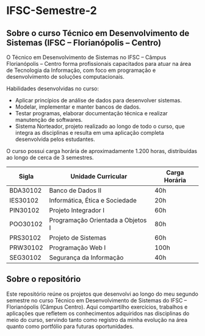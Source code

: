 # IFSC-Semestre-2

## Sobre o curso Técnico em Desenvolvimento de Sistemas (IFSC – Florianópolis – Centro)
O Técnico em Desenvolvimento de Sistemas no IFSC – Câmpus Florianópolis – Centro forma profissionais capacitados para atuar na área de Tecnologia da Informação, com foco em programação e desenvolvimento de soluções computacionais.

Habilidades desenvolvidas no curso:
- Aplicar princípios de análise de dados para desenvolver sistemas.
- Modelar, implementar e manter bancos de dados.
- Testar programas, elaborar documentação técnica e realizar manutenção de softwares.
- Sistema Norteador, projeto realizado ao longo de todo o curso, que integra as disciplinas e resulta em uma aplicação completa desenvolvida pelos estudantes.

O curso possui carga horária de aproximadamente 1.200 horas, distribuídas ao longo de cerca de 3 semestres.

| Sigla   | Unidade Curricular                | Carga Horária |
|---------|-----------------------------------|---------------|
| BDA30102 | Banco de Dados II                 | 40h           |
| IES30102 | Informática, Ética e Sociedade    | 20h           |
| PIN30102 | Projeto Integrador I              | 60h           |
| POO30102 | Programação Orientada a Objetos I | 80h           |
| PRS30102 | Projeto de Sistemas               | 60h           |
| PRW30102 | Programação Web I                 | 100h          |
| SEG30102 | Segurança da Informação           | 40h           |

## Sobre o repositório
Este repositório reúne os projetos que desenvolvi ao longo do meu segundo semestre no curso Técnico em Desenvolvimento de Sistemas do IFSC – Florianópolis (Câmpus Centro).
Aqui compartilho exercícios, trabalhos e aplicações que refletem os conhecimentos adquiridos nas disciplinas do meio do curso, servindo tanto como registro da minha evolução na área quanto como portfólio para futuras oportunidades.